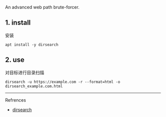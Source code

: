 An advanced web path brute-forcer.

## 1. install

安装

```
apt install -y dirsearch
```

## 2. use

对目标进行目录扫描

```
dirsearch -u https://example.com -r --format=html -o dirsearch_example.com.html
```

---

Refrences

- [dirsearch](https://www.kali.org/tools/dirsearch/)

